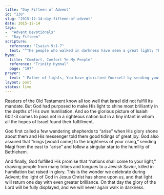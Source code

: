 ```yaml
---
title: "Day Fifteen of Advent"
id: "130"
slug: "2015-12-14-day-fifteen-of-advent"
date: 2015-12-14
tags:
-  "Advent Devotionals"
-  "Day Fifteen"
scripture:
  reference: "Isaiah 9:1-7"
  text: "“The people who walked in darkness have seen a great light; Those who dwelt in a land of deep darkness, on them has light shined. For to us a child is born, to us a son is given; and the government shall be upon His shoulder, and His name shall be called Wonderful Counselor, Mighty God, Everlasting Father, Prince of Peace. Of the increase of His government and of peace there will be no end, on the throne of David and over His kingdom, to establish it and uphold it with justice and with righteousness from this time forth and forevermore. The zeal of the Lord of hosts will do this.”"
hymn:
  title: "Comfort, Comfort Ye My People"
  reference: "Trinity Hymnal"
  page: "197"
prayer:
  text: " Father of lights, You have glorified Yourself by sending your Son to illumine a world held captive by darkness. Grant us the grace to joyfully anticipate Your coming, and to let Your light shine in our hearts, so that the nations might flow to Your light as it shines in our lives. Amen."
layout: post
status: live
---
```


Readers of the Old Testament know all too well that Israel did not fulfill its mandate. But God had purposed to make His light to shine most brilliantly in the depths of His own humiliation. And so the glorious picture of Isaiah 60:1-3 comes to pass not in a righteous nation but in a tiny infant in whom all the hopes of Israel found their fulfillment.

God first called a few wandering shepherds to “arise” when His glory shone about them and His messenger told them good tidings of great joy. God also assured that “kings [would come] to the brightness of your rising,” sending Magi from the east to “arise” and follow a singular star to the humility of Bethlehem.

And finally, God fulfilled His promise that “nations shall come to your light,” drawing people from many tribes and tongues to a Jewish Savior, killed in humiliation but raised in glory. This is the wonder we celebrate during Advent; the light of God in Jesus Christ has shone upon us, and that light will return one day with even greater brilliance. On that day the glory of the Lord will be fully displayed, and we will never again walk in darkness.

